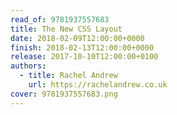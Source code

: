 ```yaml
---
read_of: 9781937557683
title: The New CSS Layout
date: 2018-02-09T12:00:00+0000
finish: 2018-02-13T12:00:00+0000
release: 2017-10-10T12:00:00+0100
authors:
  - title: Rachel Andrew
    url: https://rachelandrew.co.uk
cover: 9781937557683.png
---
```

